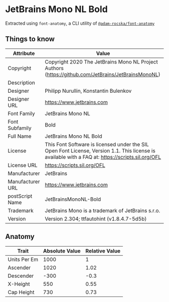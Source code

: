# JetBrains Mono NL Bold

Extracted using `font-anatomy`, a CLI utility of
[`@adam-rocska/font-anatomy`](https://github.com/adam-rocska/font-anatomy)

## Things to know

| Attribute        | Value                                                                                                                                             |
| ---------------- | ------------------------------------------------------------------------------------------------------------------------------------------------- |
| Copyright        | Copyright 2020 The JetBrains Mono NL Project Authors (https://github.com/JetBrains/JetBrainsMonoNL)                                               |
| Description      |                                                                                                                                                   |
| Designer         | Philipp Nurullin, Konstantin Bulenkov                                                                                                             |
| Designer URL     | https://www.jetbrains.com                                                                                                                         |
| Font Family      | JetBrains Mono NL                                                                                                                                 |
| Font Subfamily   | Bold                                                                                                                                              |
| Full Name        | JetBrains Mono NL Bold                                                                                                                            |
| License          | This Font Software is licensed under the SIL Open Font License, Version 1.1. This license is available with a FAQ at: https://scripts.sil.org/OFL |
| License URL      | https://scripts.sil.org/OFL                                                                                                                       |
| Manufacturer     | JetBrains                                                                                                                                         |
| Manufacturer URL | https://www.jetbrains.com                                                                                                                         |
| postScript Name  | JetBrainsMonoNL-Bold                                                                                                                              |
| Trademark        | JetBrains Mono is a trademark of JetBrains s.r.o.                                                                                                 |
| Version          | Version 2.304; ttfautohint (v1.8.4.7-5d5b)                                                                                                        |

## Anatomy

| Trait        | Absolute Value | Relative Value |
| ------------ | -------------- | -------------- |
| Units Per Em | 1000           | 1              |
| Ascender     | 1020           | 1.02           |
| Descender    | -300           | -0.3           |
| X-Height     | 550            | 0.55           |
| Cap Height   | 730            | 0.73           |
